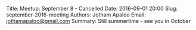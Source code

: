 Title: Meetup: September 8 - Cancelled
Date: 2016-09-01 20:00
Slug: september-2016-meeting
Authors: Jotham Apaloo
Email: jothamapaloo@gmail.com
Summary: Still summertime - see you in October

